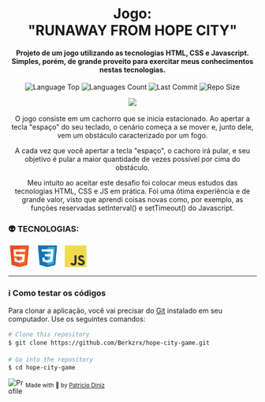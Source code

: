 <div align="center">
  
# Jogo: <br> "RUNAWAY FROM HOPE CITY"
  
<h4>Projeto de um jogo utilizando as tecnologias HTML, CSS e Javascript. Simples, porém, de grande proveito para exercitar meus conhecimentos nestas tecnologias.</h4>
<p>
<!-- Image Shields -->
<img  alt="Language Top"  src="https://img.shields.io/github/languages/top/Berkzrx/hope-city-game">
<img  alt="Languages Count"  src="https://img.shields.io/github/languages/count/Berkzrx/hope-city-game">
<img  alt="Last Commit"  src="https://img.shields.io/github/last-commit/Berkzrx/hope-city-game">
<img  alt="Repo Size"  src="https://img.shields.io/github/repo-size/Berkzrx/hope-city-game">
<a  href="https://github.com/Berkzrx/climate-app/blob/master/LICENSE">
</a>
</p>

<p align="center">
<img src="https://cdn.discordapp.com/attachments/732645583227191489/982907765309706271/readme_there.png" width=900>
  <p>O jogo consiste em um cachorro que se inicia estacionado. Ao apertar a tecla "espaço" do seu teclado, o cenário começa a se mover e, junto dele, vem um obstáculo caracterizado por um fogo.</p>
  <p>A cada vez que você apertar a tecla "espaço", o cachoro irá pular, e seu objetivo é pular a maior quantidade de vezes possível por cima do obstáculo.</p>
  <p>Meu intuito ao aceitar este desafio foi colocar meus estudos das tecnologias HTML, CSS e JS em prática. Foi uma ótima experiência e de grande valor, visto que aprendi coisas novas como, por exemplo, as funções reservadas setInterval() e setTimeout() do Javascript.</p>
</div>
  
### 👽 TECNOLOGIAS:

<img src="https://raw.githubusercontent.com/devicons/devicon/master/icons/html5/html5-original.svg" alt="imagem" width="45"> &nbsp;
<img src="https://raw.githubusercontent.com/devicons/devicon/master/icons/css3/css3-original.svg" alt="imagem" width="45"> &nbsp;
<img src="https://raw.githubusercontent.com/devicons/devicon/master/icons/javascript/javascript-original.svg" alt="imagem" width="45"> &nbsp;
  
---

### :information_source: Como testar os códigos
  
Para clonar a aplicação, você vai precisar do [Git](https://git-scm.com) instalado em seu computador.
Use os seguintes comandos:

```bash
# Clone this repository
$ git clone https://github.com/Berkzrx/hope-city-game.git

# Go into the repository
$ cd hope-city-game

```

<div>
  <img align="left" src="https://cdn.discordapp.com/attachments/732645583227191489/982912009152651294/CV.png" width=35 alt="Profile"/>
  <sub>Made with 🤍 by <a href="https://github.com/Berkzrx">Patricio Diniz</a></sub>
</div>

